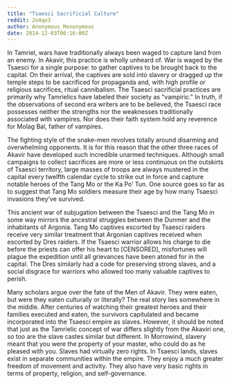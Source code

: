 ```yaml
---
title: "Tsaesci Sacrificial Culture"
reddit: 2o4qe3
author: Anonymous_Mononymous
date: 2014-12-03T06:16:00Z
---
```


In Tamriel, wars have traditionally always been waged to capture land from an enemy. In Akavir, this practice is wholly unheard of. War is waged by the Tsaesci for a single purpose: to gather captives to be brought back to the capital. On their arrival, the captives are sold into slavery or dragged up the temple steps to be sacrificed for propaganda and, with high profile or religious sacrifices, ritual cannibalism. The Tsaesci sacrificial practices are primarily why Tamrielics have labeled their society as "vampiric." In truth, if the observations of second era writers are to be believed, the Tsaesci race possesses neither the strengths nor the weaknesses traditionally associated with vampires. Nor does their faith system hold any reverence for Molag Bal, father of vampires.

The fighting style of the snake-men revolves totally around disarming and overwhelming opponents. It is for this reason that the other three races of Akavir have developed such incredible unarmed techniques. Although small campaigns to collect sacrifices are more or less continuous on the outskirts of Tsaesci territory, large masses of troops are always mustered in the capital every twelfth calendar cycle to strike out in force and capture notable heroes of the Tang Mo or the Ka Po’ Tun. One source goes so far as to suggest that Tang Mo soldiers measure their age by how many Tsaesci invasions they’ve survived.

This ancient war of subjugation between the Tsaesci and the Tang Mo in some way mirrors the ancestral struggles between the Dunmer and the inhabitants of Argonia. Tang Mo captives escorted by Tsaesci raiders receive very similar treatment that Argonian captives received when escorted by Dres raiders. If the Tsaesci warrior allows his charge to die before the priests can offer his heart to [CENSORED], misfortunes will plague the expedition until all grievances have been atoned for in the capital. The Dres similarly had a code for preserving strong slaves, and a social disgrace for warriors who allowed too many valuable captives to perish.

Many scholars argue over the fate of the Men of Akavir. They were eaten, but were they eaten culturally or literally? The real story lies somewhere in the middle. After centuries of watching their greatest heroes and their families executed and eaten, the survivors capitulated and became incorporated into the Tsaesci empire as slaves. However, it should be noted that just as the Tamrielic concept of war differs slightly from the Akaviri one, so too are the slave castes similar but different. In Morrowind, slavery meant that you were the property of your master, who could do as he pleased with you. Slaves had virtually zero rights. In Tsaesci lands, slaves exist in separate communities within the empire. They enjoy a much greater freedom of movement and activity. They also have very basic rights in terms of property, religion, and self-governance. 
